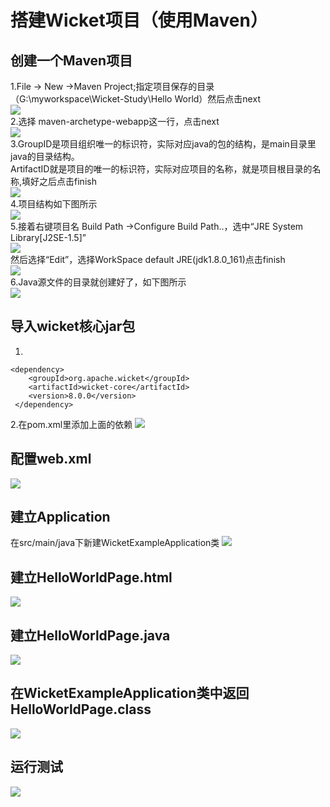 # 搭建Wicket项目（使用Maven）  
## 创建一个Maven项目  
1.File -> New ->Maven Project;指定项目保存的目录（G:\myworkspace\Wicket-Study\Hello World）然后点击next  
![](https://github.com/sky-jjw/Wicket-Study/blob/master/Hello%20World/resources/TIM%E5%9B%BE%E7%89%8720190508145725.jpg)  
2.选择 maven-archetype-webapp这一行，点击next  
![](https://github.com/sky-jjw/Wicket-Study/blob/master/Hello%20World/resources/TIM%E5%9B%BE%E7%89%8720190508145918.jpg)  
3.GroupID是项目组织唯一的标识符，实际对应java的包的结构，是main目录里java的目录结构。  
ArtifactID就是项目的唯一的标识符，实际对应项目的名称，就是项目根目录的名称,填好之后点击finish  
![](https://github.com/sky-jjw/Wicket-Study/blob/master/Hello%20World/resources/TIM%E5%9B%BE%E7%89%8720190508150116.jpg)  
4.项目结构如下图所示  
![](https://github.com/sky-jjw/Wicket-Study/blob/master/Hello%20World/resources/TIM%E5%9B%BE%E7%89%8720190508150216.png)  
5.接着右键项目名 Build Path ->Configure Build Path..，选中“JRE System Library[J2SE-1.5]”  
![](https://github.com/sky-jjw/Wicket-Study/blob/master/Hello%20World/resources/TIM%E5%9B%BE%E7%89%8720190508150343.jpg)  
然后选择“Edit”，选择WorkSpace default JRE(jdk1.8.0_161)点击finish  
![](https://github.com/sky-jjw/Wicket-Study/blob/master/Hello%20World/resources/TIM%E5%9B%BE%E7%89%8720190508150448.png)  
6.Java源文件的目录就创建好了，如下图所示  
![](https://github.com/sky-jjw/Wicket-Study/blob/master/Hello%20World/resources/TIM%E5%9B%BE%E7%89%8720190508150632.png)  
## 导入wicket核心jar包
1.
```
<dependency>  		
	<groupId>org.apache.wicket</groupId>
	<artifactId>wicket-core</artifactId>
	<version>8.0.0</version>
 </dependency>
 ```
2.在pom.xml里添加上面的依赖
![](https://github.com/sky-jjw/Wicket-Study/blob/master/Hello%20World/resources/TIM%E5%9B%BE%E7%89%8720190508151018.png)  
## 配置web.xml
![](https://github.com/sky-jjw/Wicket-Study/blob/master/Hello%20World/resources/TIM%E5%9B%BE%E7%89%8720190508151412.png)  
## 建立Application
在src/main/java下新建WicketExampleApplication类
![](https://github.com/sky-jjw/Wicket-Study/blob/master/Hello%20World/resources/TIM%E5%9B%BE%E7%89%8720190508151640.jpg)  
## 建立HelloWorldPage.html
![](https://github.com/sky-jjw/Wicket-Study/blob/master/Hello%20World/resources/TIM%E5%9B%BE%E7%89%8720190508152249.png)  
## 建立HelloWorldPage.java
![](https://github.com/sky-jjw/Wicket-Study/blob/master/Hello%20World/resources/TIM%E5%9B%BE%E7%89%8720190508152008.png)  
## 在WicketExampleApplication类中返回HelloWorldPage.class
![](https://github.com/sky-jjw/Wicket-Study/blob/master/Hello%20World/resources/TIM%E5%9B%BE%E7%89%8720190508152100.png)  
## 运行测试
![](https://github.com/sky-jjw/Wicket-Study/blob/master/Hello%20World/resources/TIM%E5%9B%BE%E7%89%8720190508152350.png)

